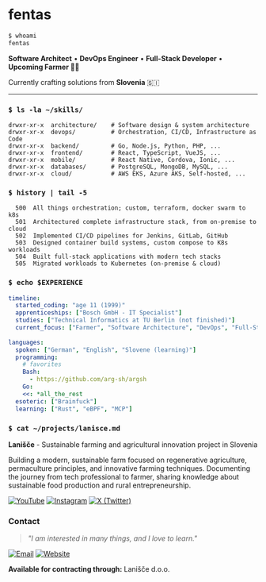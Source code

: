 # fentas

```bash
$ whoami
fentas
```

**Software Architect** • **DevOps Engineer** • **Full-Stack Developer** • **Upcoming Farmer 🧑‍🌾**

Currently crafting solutions from **Slovenia** 🇸🇮

---

### `$ ls -la ~/skills/`

```text
drwxr-xr-x  architecture/    # Software design & system architecture
drwxr-xr-x  devops/          # Orchestration, CI/CD, Infrastructure as Code
drwxr-xr-x  backend/         # Go, Node.js, Python, PHP, ...
drwxr-xr-x  frontend/        # React, TypeScript, VueJS, ...
drwxr-xr-x  mobile/          # React Native, Cordova, Ionic, ...
drwxr-xr-x  databases/       # PostgreSQL, MongoDB, MySQL, ...
drwxr-xr-x  cloud/           # AWS EKS, Azure AKS, Self-hosted, ...
```

### `$ history | tail -5`

```text
  500  All things orchestration; custom, terraform, docker swarm to k8s
  501  Architectured complete infrastructure stack, from on-premise to cloud
  502  Implemented CI/CD pipelines for Jenkins, GitLab, GitHub
  503  Designed container build systems, custom compose to K8s workloads
  504  Built full-stack applications with modern tech stacks
  505  Migrated workloads to Kubernetes (on-premise & cloud)
```

### `$ echo $EXPERIENCE`

```yaml
timeline:
  started_coding: "age 11 (1999)"
  apprenticeships: ["Bosch GmbH - IT Specialist"]
  studies: ["Technical Informatics at TU Berlin (not finished)"]
  current_focus: ["Farmer", "Software Architecture", "DevOps", "Full-Stack Development"]
  
languages:
  spoken: ["German", "English", "Slovene (learning)"]
  programming:
    # favorites
    Bash:
      - https://github.com/arg-sh/argsh
    Go:
    <<: *all_the_rest
  esoteric: ["Brainfuck"]
  learning: ["Rust", "eBPF", "MCP"]
```

### `$ cat ~/projects/lanisce.md`

**Lanišče** - Sustainable farming and agricultural innovation project in Slovenia

Building a modern, sustainable farm focused on regenerative agriculture, permaculture principles, and innovative farming techniques. Documenting the journey from tech professional to farmer, sharing knowledge about sustainable food production and rural entrepreneurship.

[![YouTube](https://img.shields.io/badge/YouTube-@lanisce-red?style=flat-square&logo=youtube)](https://www.youtube.com/@lanisce)
[![Instagram](https://img.shields.io/badge/Instagram-@lanisce.si-E4405F?style=flat-square&logo=instagram)](https://www.instagram.com/lanisce.si/)
[![X (Twitter)](https://img.shields.io/badge/X-@lanisce__si-000000?style=flat-square&logo=x)](https://x.com/lanisce_si)

### Contact

> *"I am interested in many things, and I love to learn."*

[![Email](https://img.shields.io/badge/Email-jan.guth%40gmail.com-red?style=flat-square&logo=gmail)](mailto:jan.guth@gmail.com)
[![Website](https://img.shields.io/badge/Website-jan.guth.dev-blue?style=flat-square&logo=firefox)](https://jan.guth.dev)

**Available for contracting through:** Lanišče d.o.o.